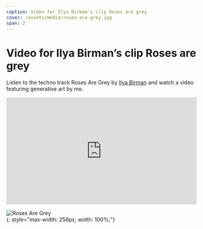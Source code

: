 ```yaml
---
caption: Video for Ilya Birman’s clip Roses are grey  
cover: /assets/media/roses-are-grey.jpg  
span: 2  
---
```


# Video for Ilya Birman’s clip Roses are grey

Listen to the techno track Roses Are Grey by [Ilya Birman](http://ilyabirman.ru) and watch a video featuring generative art by me.

<div style="position: relative; width: 100%; height: 0; padding-bottom: 56.25%; overflow: hidden;">
    <iframe 
        style="position: absolute; top: 0; left: 0; width: 100%; height: 100%;" 
        src="https://www.youtube.com/embed/JhPQy6UrJlU?si=tBv9A_ouWHwTw80I" 
        title="YouTube video player" 
        frameborder="0" 
        allow="accelerometer; autoplay; clipboard-write; encrypted-media; gyroscope; picture-in-picture; web-share" 
        allowfullscreen
    ></iframe>
</div>

![Roses Are Grey](/assets/media/roses-are-grey.jpg)  
{: style="max-width: 256px; width: 100%;"}

